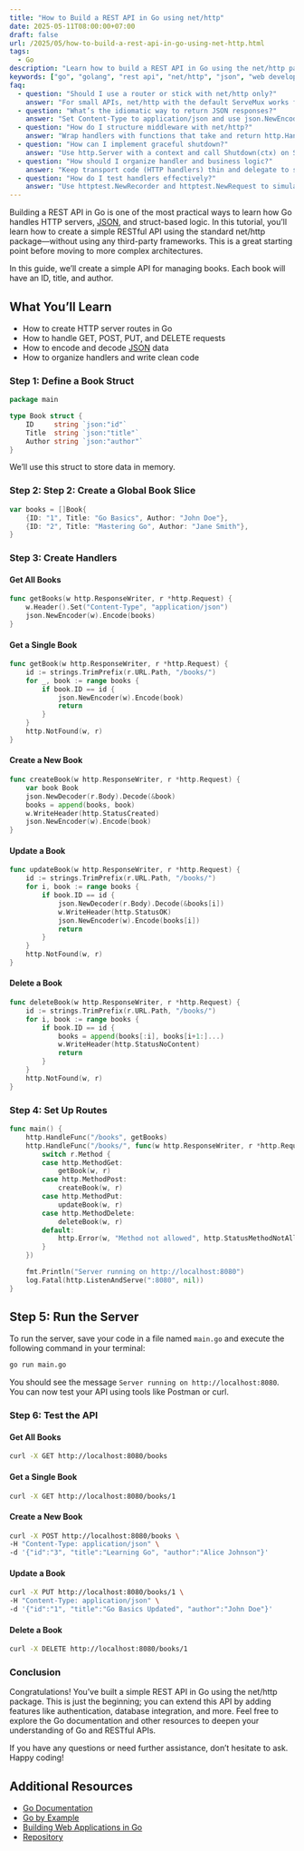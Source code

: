 ```yaml
---
title: "How to Build a REST API in Go using net/http"
date: 2025-05-11T08:00:00+07:00
draft: false
url: /2025/05/how-to-build-a-rest-api-in-go-using-net-http.html
tags:
  - Go
description: "Learn how to build a REST API in Go using the net/http package. This guide covers the basics of setting up a server, handling requests, and returning JSON responses."
keywords: ["go", "golang", "rest api", "net/http", "json", "web development"]
faq:
  - question: "Should I use a router or stick with net/http only?"
    answer: "For small APIs, net/http with the default ServeMux works fine. As routes grow, a lightweight router (e.g., chi, httprouter) provides path params, middleware chains, and cleaner setup without heavy dependencies."
  - question: "What’s the idiomatic way to return JSON responses?"
    answer: "Set Content-Type to application/json and use json.NewEncoder(w).Encode(value). Avoid manual marshaling and writes; Encoder handles streaming and errors gracefully."
  - question: "How do I structure middleware with net/http?"
    answer: "Wrap handlers with functions that take and return http.Handler. Compose logging, recovery, CORS, and auth middleware by chaining wrapper functions."
  - question: "How can I implement graceful shutdown?"
    answer: "Use http.Server with a context and call Shutdown(ctx) on SIGINT/SIGTERM. Ensure handlers respect context cancellation to finish in-flight requests cleanly."
  - question: "How should I organize handler and business logic?"
    answer: "Keep transport code (HTTP handlers) thin and delegate to services/use-cases. Define input/output DTOs at the edge and keep domain logic independent to ease testing and future migrations."
  - question: "How do I test handlers effectively?"
    answer: "Use httptest.NewRecorder and httptest.NewRequest to simulate requests. Assert status codes, headers, and response bodies. Mock dependencies or use in-memory fakes for fast, deterministic tests."
---
```


Building a REST API in Go is one of the most practical ways to learn how Go handles HTTP servers, [JSON](https://www.buanacoding.com/2025/04/working-with-json-in-go-encode-decode.html), and struct-based logic. In this tutorial, you’ll learn how to create a simple RESTful API using the standard net/http package—without using any third-party frameworks. This is a great starting point before moving to more complex architectures.

In this guide, we’ll create a simple API for managing books. Each book will have an ID, title, and author.

## What You’ll Learn
  - How to create HTTP server routes in Go
  - How to handle GET, POST, PUT, and DELETE requests
  - How to encode and decode [JSON](https://www.buanacoding.com/2025/04/working-with-json-in-go-encode-decode.html) data
  - How to organize handlers and write clean code

### Step 1: Define a Book Struct
```go
package main

type Book struct {
    ID     string `json:"id"`
    Title  string `json:"title"`
    Author string `json:"author"`
}
```
We’ll use this struct to store data in memory.

### Step 2: Step 2: Create a Global Book Slice
```go
var books = []Book{
    {ID: "1", Title: "Go Basics", Author: "John Doe"},
    {ID: "2", Title: "Mastering Go", Author: "Jane Smith"},
}
```

### Step 3: Create Handlers

#### Get All Books
```go
func getBooks(w http.ResponseWriter, r *http.Request) {
    w.Header().Set("Content-Type", "application/json")
    json.NewEncoder(w).Encode(books)
}
```

#### Get a Single Book
```go
func getBook(w http.ResponseWriter, r *http.Request) {
    id := strings.TrimPrefix(r.URL.Path, "/books/")
    for _, book := range books {
        if book.ID == id {
            json.NewEncoder(w).Encode(book)
            return
        }
    }
    http.NotFound(w, r)
}
```

#### Create a New Book
```go
func createBook(w http.ResponseWriter, r *http.Request) {
    var book Book
    json.NewDecoder(r.Body).Decode(&book)
    books = append(books, book)
    w.WriteHeader(http.StatusCreated)
    json.NewEncoder(w).Encode(book)
}
```

#### Update a Book
```go
func updateBook(w http.ResponseWriter, r *http.Request) {
    id := strings.TrimPrefix(r.URL.Path, "/books/")
    for i, book := range books {
        if book.ID == id {
            json.NewDecoder(r.Body).Decode(&books[i])
            w.WriteHeader(http.StatusOK)
            json.NewEncoder(w).Encode(books[i])
            return
        }
    }
    http.NotFound(w, r)
}
```

#### Delete a Book
```go
func deleteBook(w http.ResponseWriter, r *http.Request) {
    id := strings.TrimPrefix(r.URL.Path, "/books/")
    for i, book := range books {
        if book.ID == id {
            books = append(books[:i], books[i+1:]...)
            w.WriteHeader(http.StatusNoContent)
            return
        }
    }
    http.NotFound(w, r)
}
```

### Step 4: Set Up Routes
```go
func main() {
    http.HandleFunc("/books", getBooks)
    http.HandleFunc("/books/", func(w http.ResponseWriter, r *http.Request) {
        switch r.Method {
        case http.MethodGet:
            getBook(w, r)
        case http.MethodPost:
            createBook(w, r)
        case http.MethodPut:
            updateBook(w, r)
        case http.MethodDelete:
            deleteBook(w, r)
        default:
            http.Error(w, "Method not allowed", http.StatusMethodNotAllowed)
        }
    })

    fmt.Println("Server running on http://localhost:8080")
    log.Fatal(http.ListenAndServe(":8080", nil))
}
```

## Step 5: Run the Server
To run the server, save your code in a file named `main.go` and execute the following command in your terminal:
```bash
go run main.go
```
You should see the message `Server running on http://localhost:8080`.
You can now test your API using tools like Postman or curl.
### Step 6: Test the API
#### Get All Books
```bash
curl -X GET http://localhost:8080/books
```
#### Get a Single Book
```bash
curl -X GET http://localhost:8080/books/1
```
#### Create a New Book
```bash
curl -X POST http://localhost:8080/books \
-H "Content-Type: application/json" \
-d '{"id":"3", "title":"Learning Go", "author":"Alice Johnson"}'
```
#### Update a Book
```bash
curl -X PUT http://localhost:8080/books/1 \
-H "Content-Type: application/json" \
-d '{"id":"1", "title":"Go Basics Updated", "author":"John Doe"}'
```
#### Delete a Book
```bash
curl -X DELETE http://localhost:8080/books/1
```
### Conclusion
Congratulations! You’ve built a simple REST API in Go using the net/http package. This is just the beginning; you can extend this API by adding features like authentication, database integration, and more.
Feel free to explore the Go documentation and other resources to deepen your understanding of Go and RESTful APIs.

If you have any questions or need further assistance, don’t hesitate to ask. Happy coding!
## Additional Resources
- [Go Documentation](https://golang.org/doc/)
- [Go by Example](https://gobyexample.com/)
- [Building Web Applications in Go](https://golang.org/doc/articles/wiki/)
- [Repository](https://github.com/wikukarno/blog-source-code)
